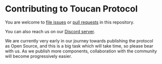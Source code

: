 # Contributing to Toucan Protocol

You are welcome to [file issues][issues] or [pull requests][PRs] in
this repository.

You can also reach us on our [Discord server][].

We are currently very early in our journey towards publishing the
protocol as Open Source, and this is a big task which will take time,
so please bear with us.  As we publish more components, collaboration
with the community will become progressively easier.

[issues]: https://github.com/ToucanProtocol/contracts/issues
[PRs]: https://help.github.com/articles/using-pull-requests/
[Discord server]: https://toucan.earth/discord
